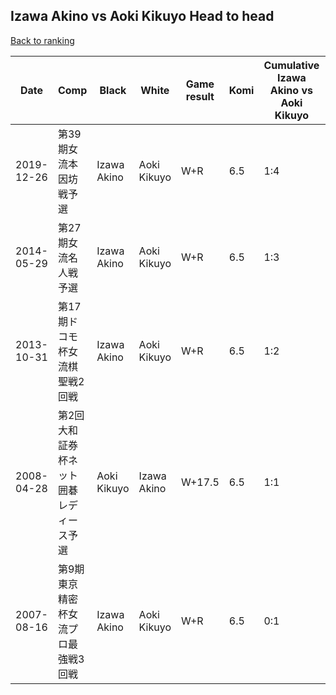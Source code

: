 ## Izawa Akino vs Aoki Kikuyo Head to head

[Back to ranking](../../index.md)




| **Date** | **Comp** | **Black** | **White** | **Game result** | **Komi** | **Cumulative Izawa Akino vs Aoki Kikuyo** | **Izawa Akino streak** | **Aoki Kikuyo streak** | 
| --- | --- | --- | --- | --- | --- | --- | --- | --- |
| 2019-12-26 | 第39期女流本因坊戦予選 | Izawa Akino | Aoki Kikuyo | W+R | 6.5 | 1:4 | 0 | 3 | 
| 2014-05-29 | 第27期女流名人戦予選 | Izawa Akino | Aoki Kikuyo | W+R | 6.5 | 1:3 | 0 | 2 | 
| 2013-10-31 | 第17期ドコモ杯女流棋聖戦2回戦 | Izawa Akino | Aoki Kikuyo | W+R | 6.5 | 1:2 | 0 | 1 | 
| 2008-04-28 | 第2回大和証券杯ネット囲碁レディース予選 | Aoki Kikuyo | Izawa Akino | W+17.5 | 6.5 | 1:1 | 1 | 0 | 
| 2007-08-16 | 第9期東京精密杯女流プロ最強戦3回戦 | Izawa Akino | Aoki Kikuyo | W+R | 6.5 | 0:1 | 0 | 1 |




